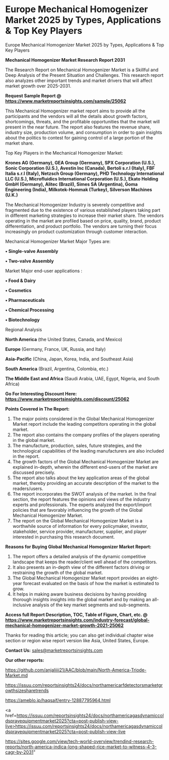 # Europe Mechanical Homogenizer Market 2025 by Types, Applications & Top Key Players
 Europe Mechanical Homogenizer Market 2025 by Types, Applications & Top Key Players

<strong>Mechanical Homogenizer Market Research Report 2031</strong>

The Research Report on Mechanical Homogenizer Market is a Skillful and Deep Analysis of the Present Situation and Challenges. This research report also analyzes other important trends and market drivers that will affect market growth over 2025-2031.

<strong>Request Sample Report @ <a href=https://www.marketreportsinsights.com/sample/25062>https://www.marketreportsinsights.com/sample/25062</a></strong>

This Mechanical Homogenizer market report aims to provide all the participants and the vendors will all the details about growth factors, shortcomings, threats, and the profitable opportunities that the market will present in the near future. The report also features the revenue share, industry size, production volume, and consumption in order to gain insights about the politics to contest for gaining control of a large portion of the market share.

Top Key Players in the Mechanical Homogenizer Market:

<strong>Krones AG (Germany), GEA Group (Germany), SPX Corporation (U.S.), Sonic Corporation (U.S.), Avestin Inc (Canada), Bertoli s.r.l (Italy), FBF Italia s.r.l (Italy), Netzsch Group (Germany), PHD Technology International LLC (U.S.), Microfluidics International Corporation (U.S.), Ekato Holding GmbH (Germany), Alitec (Brazil), Simes SA (Argentina), Goma Engineering (India), Milkotek-Hommak (Turkey), Silverson Machines (U.K.)</strong>

The Mechanical Homogenizer Industry is severely competitive and fragmented due to the existence of various established players taking part in different marketing strategies to increase their market share. The vendors operating in the market are profiled based on price, quality, brand, product differentiation, and product portfolio. The vendors are turning their focus increasingly on product customization through customer interaction.

Mechanical Homogenizer Market Major Types are:

<strong>• Single-valve Assembly

• Two-valve Assembly</strong>

Market Major end-user applications :

<strong>• Food & Dairy

• Cosmetics

• Pharmaceuticals

• Chemical Processing

• Biotechnology</strong>

Regional Analysis

</u><strong><b>North America</b></strong> (the United States, Canada, and Mexico)

<strong><b>Europe </b></strong>(Germany, France, UK, Russia, and Italy)

<strong><b>Asia-Pacific</b></strong> (China, Japan, Korea, India, and Southeast Asia)

<strong><b>South America</b></strong> (Brazil, Argentina, Colombia, etc.)

<strong><b>The Middle East and Africa</b></strong> (Saudi Arabia, UAE, Egypt, Nigeria, and South Africa)

<strong>Go For Interesting Discount Here: <a href=https://www.marketreportsinsights.com/discount/25062>https://www.marketreportsinsights.com/discount/25062</a></strong>

<strong>Points Covered in The Report:</strong>
<ol>
  <li>The major points considered in the Global Mechanical Homogenizer Market report include the leading competitors operating in the global market.</li>
  <li>The report also contains the company profiles of the players operating in the global market.</li>
  <li>The manufacture, production, sales, future strategies, and the technological capabilities of the leading manufacturers are also included in the report.</li>
  <li>The growth factors of the Global Mechanical Homogenizer Market are explained in-depth, wherein the different end-users of the market are discussed precisely.</li>
  <li>The report also talks about the key application areas of the global market, thereby providing an accurate description of the market to the readers/users.</li>
  <li>The report incorporates the SWOT analysis of the market. In the final section, the report features the opinions and views of the industry experts and professionals. The experts analyzed the export/import policies that are favorably influencing the growth of the Global Mechanical Homogenizer Market.</li>
  <li>The report on the Global Mechanical Homogenizer Market is a worthwhile source of information for every policymaker, investor, stakeholder, service provider, manufacturer, supplier, and player interested in purchasing this research document.</li>
</ol>
<strong>Reasons for Buying Global Mechanical Homogenizer Market Report:</strong>

<ol>
  <li>The report offers a detailed analysis of the dynamic competitive landscape that keeps the reader/client well ahead of the competitors.</li>
  <li>It also presents an in-depth view of the different factors driving or restraining the growth of the global market.</li>
  <li>The Global Mechanical Homogenizer Market report provides an eight-year forecast evaluated on the basis of how the market is estimated to grow.</li>
  <li>It helps in making aware business decisions by having providing thorough insights insights into the global market and by making an all-inclusive analysis of the key market segments and sub-segments.</li>
</ol>
<strong>Access full Report Description, TOC, Table of Figure, Chart, etc. @ <a href=https://www.marketreportsinsights.com/industry-forecast/global-mechanical-homogenizer-market-growth-2021-25062>https://www.marketreportsinsights.com/industry-forecast/global-mechanical-homogenizer-market-growth-2021-25062</a></strong>


Thanks for reading this article; you can also get individual chapter wise section or region wise report version like Asia, United States, Europe.

<strong>Contact Us:</strong>
sales@marketreportsinsights.com

<strong>Our other reports:</strong>

<a href=https://github.com/anjaliiii21/AAC/blob/main/North-America-Triode-Market.md>https://github.com/anjaliiii21/AAC/blob/main/North-America-Triode-Market.md</a>

<a href=https://issuu.com/reportsinsights24/docs/northamericarfdetectorsmarketgrowthsizesharetrends>https://issuu.com/reportsinsights24/docs/northamericarfdetectorsmarketgrowthsizesharetrends</a>

<a href=https://ameblo.jp/haqsaif/entry-12887795964.html>https://ameblo.jp/haqsaif/entry-12887795964.html</a>

<a href=https://issuu.com/reportsinsights24/docs/northamericagasdynamiccoldsprayequipmentmarket2025?cta=post-publish-view-live>https://issuu.com/reportsinsights24/docs/northamericagasdynamiccoldsprayequipmentmarket2025?cta=post-publish-view-live</a>

<a href=https://sites.google.com/view/tech-world-overview/trendind-research-reports/north-america-indica-long-shaped-rice-market-to-witness-4-3-cagr-by-2031>https://sites.google.com/view/tech-world-overview/trendind-research-reports/north-america-indica-long-shaped-rice-market-to-witness-4-3-cagr-by-2031</a>"
